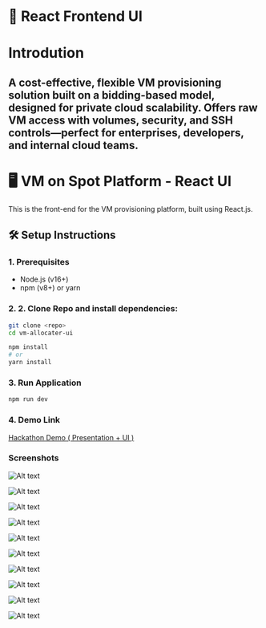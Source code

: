 # 🐍 React Frontend UI

# Introdution

A cost-effective, flexible VM provisioning solution built on a bidding-based model, designed for private cloud scalability. Offers raw VM access with volumes, security, and SSH controls—perfect for enterprises, developers, and internal cloud teams.
---

# 🖥️ VM on Spot Platform - React UI

This is the front-end for the VM provisioning platform, built using React.js.

## 🛠️ Setup Instructions

### 1. Prerequisites
- Node.js (v16+)
- npm (v8+) or yarn

### 2. 2. Clone Repo and install dependencies:
```bash
git clone <repo>
cd vm-allocater-ui

npm install
# or
yarn install
```

### 3. Run Application
```bash
npm run dev
```

### 4. Demo Link
[Hackathon Demo ( Presentation + UI )](https://drive.google.com/file/d/1dVSs7JulgWLlKyFMi365EEU2rXjaVa88/view?usp=sharing)

### Screenshots
![Alt text](screenshots/hack-1.png)

![Alt text](screenshots/hack-2.png)

![Alt text](screenshots/hack-3.png)

![Alt text](screenshots/hack-4.png)

![Alt text](screenshots/hack-5.png)

![Alt text](screenshots/hack-6.png)

![Alt text](screenshots/hack-7.png)

![Alt text](screenshots/hack-8.png)

![Alt text](screenshots/hack-9.png)

![Alt text](screenshots/hack-10.png)

